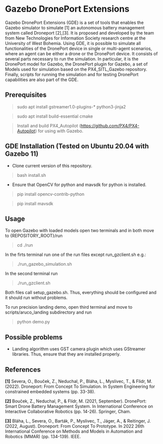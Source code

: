 # Gazebo DronePort Extensions

Gazebo DronePort Extensions (GDE) is a set of tools that enables the Gazebo simulator to simulate [1] an autonomous battery management system called Droneport [2],[3]. It is proposed and developed by the team from New Technologies for Information Society research centre at the University of West Bohemia. Using GDE, it is possible to simulate all functionalities of the DronePort device in single or multi-agent scenarios, where an agent can be either a drone or the DronePort device. It consists of several parts necessary to run the simulation. In particular, it is the DronePort model for Gazebo, the DronePort plugin for Gazebo, a set of Models used for simulation based on the PX4_SITL_Gazebo repository. Finally, scripts for running the simulation and for testing DronePort capabilities are also part of the GDE.

## Prerequisites

 > sudo apt install gstreamer1.0-plugins-* python3-jinja2

 > sudo apt install build-essential cmake
 
 > Install and build PX4_Autopilot (https://github.com/PX4/PX4-Autopilot) for using with Gazebo.

## GDE Installation (Tested on Ubuntu 20.04 with Gazebo 11)

 * Clone current version of this repository.
  
 > bash install.sh 
 
 * Ensure that OpenCV for python and mavsdk for python is installed.

 > pip install opencv-contrib-python

 > pip install mavsdk

## Usage

 To open Gazebo with loaded models open two terminals and in both move to {REPOSITORY_ROOT}/run

 > cd ./run

 In the firts terminal run one of the run files except run_gzclient.sh e.g.:

 > ./run_gazebo_simulation.sh 

 In the second terminal run 

 > ./run_gzclient.sh

Both files call setup_gazebo.sh. Thus, everything should be configured and it should run without problems.

To run precision landing demo, open third terminal and move to scripts/aruco_landing subdirectory and run

> python demo.py

## Possible problems

- Landing algorithm uses GST camera plugin which uses GStreamer libraries. Thus, ensure that they are installed properly.

## References

**[1]** Severa, O., Bouček, Z., Neduchal, P., Bláha, L., Myslivec, T., & Flidr, M. (2022). Droneport: From Concept To Simulation. In System Engineering for constrained embedded systems (pp. 33-38).

**[2]** Bouček, Z., Neduchal, P., & Flídr, M. (2021, September). DronePort: Smart Drone Battery Management System. In International Conference on Interactive Collaborative Robotics (pp. 14-26). Springer, Cham.

**[3]** Bláha, L., Severa, O., Barták, P., Myslivec, T., Jáger, A., & Reitinger, J. (2022, August). Droneport: From Concept To Prototype. In 2022 26th International Conference on Methods and Models in Automation and Robotics (MMAR) (pp. 134-139). IEEE.

